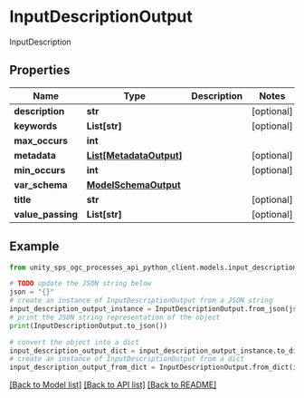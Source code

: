 # InputDescriptionOutput

InputDescription

## Properties

Name | Type | Description | Notes
------------ | ------------- | ------------- | -------------
**description** | **str** |  | [optional]
**keywords** | **List[str]** |  | [optional]
**max_occurs** | **int** |  |
**metadata** | [**List[MetadataOutput]**](MetadataOutput.md) |  | [optional]
**min_occurs** | **int** |  | [optional]
**var_schema** | [**ModelSchemaOutput**](ModelSchemaOutput.md) |  |
**title** | **str** |  | [optional]
**value_passing** | **List[str]** |  | [optional]

## Example

```python
from unity_sps_ogc_processes_api_python_client.models.input_description_output import InputDescriptionOutput

# TODO update the JSON string below
json = "{}"
# create an instance of InputDescriptionOutput from a JSON string
input_description_output_instance = InputDescriptionOutput.from_json(json)
# print the JSON string representation of the object
print(InputDescriptionOutput.to_json())

# convert the object into a dict
input_description_output_dict = input_description_output_instance.to_dict()
# create an instance of InputDescriptionOutput from a dict
input_description_output_from_dict = InputDescriptionOutput.from_dict(input_description_output_dict)
```
[[Back to Model list]](../README.md#documentation-for-models) [[Back to API list]](../README.md#documentation-for-api-endpoints) [[Back to README]](../README.md)
